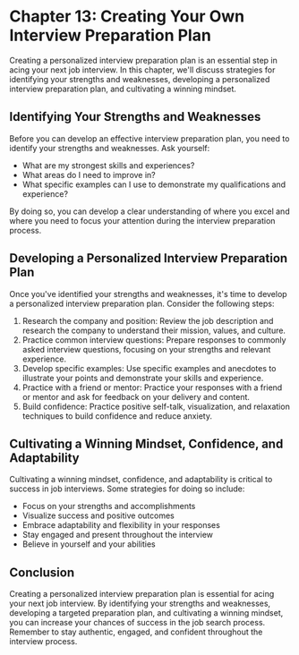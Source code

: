Chapter 13: Creating Your Own Interview Preparation Plan
========================================================

Creating a personalized interview preparation plan is an essential step in acing your next job interview. In this chapter, we'll discuss strategies for identifying your strengths and weaknesses, developing a personalized interview preparation plan, and cultivating a winning mindset.

Identifying Your Strengths and Weaknesses
-----------------------------------------

Before you can develop an effective interview preparation plan, you need to identify your strengths and weaknesses. Ask yourself:

* What are my strongest skills and experiences?
* What areas do I need to improve in?
* What specific examples can I use to demonstrate my qualifications and experience?

By doing so, you can develop a clear understanding of where you excel and where you need to focus your attention during the interview preparation process.

Developing a Personalized Interview Preparation Plan
----------------------------------------------------

Once you've identified your strengths and weaknesses, it's time to develop a personalized interview preparation plan. Consider the following steps:

1. Research the company and position: Review the job description and research the company to understand their mission, values, and culture.
2. Practice common interview questions: Prepare responses to commonly asked interview questions, focusing on your strengths and relevant experience.
3. Develop specific examples: Use specific examples and anecdotes to illustrate your points and demonstrate your skills and experience.
4. Practice with a friend or mentor: Practice your responses with a friend or mentor and ask for feedback on your delivery and content.
5. Build confidence: Practice positive self-talk, visualization, and relaxation techniques to build confidence and reduce anxiety.

Cultivating a Winning Mindset, Confidence, and Adaptability
-----------------------------------------------------------

Cultivating a winning mindset, confidence, and adaptability is critical to success in job interviews. Some strategies for doing so include:

* Focus on your strengths and accomplishments
* Visualize success and positive outcomes
* Embrace adaptability and flexibility in your responses
* Stay engaged and present throughout the interview
* Believe in yourself and your abilities

Conclusion
----------

Creating a personalized interview preparation plan is essential for acing your next job interview. By identifying your strengths and weaknesses, developing a targeted preparation plan, and cultivating a winning mindset, you can increase your chances of success in the job search process. Remember to stay authentic, engaged, and confident throughout the interview process.
